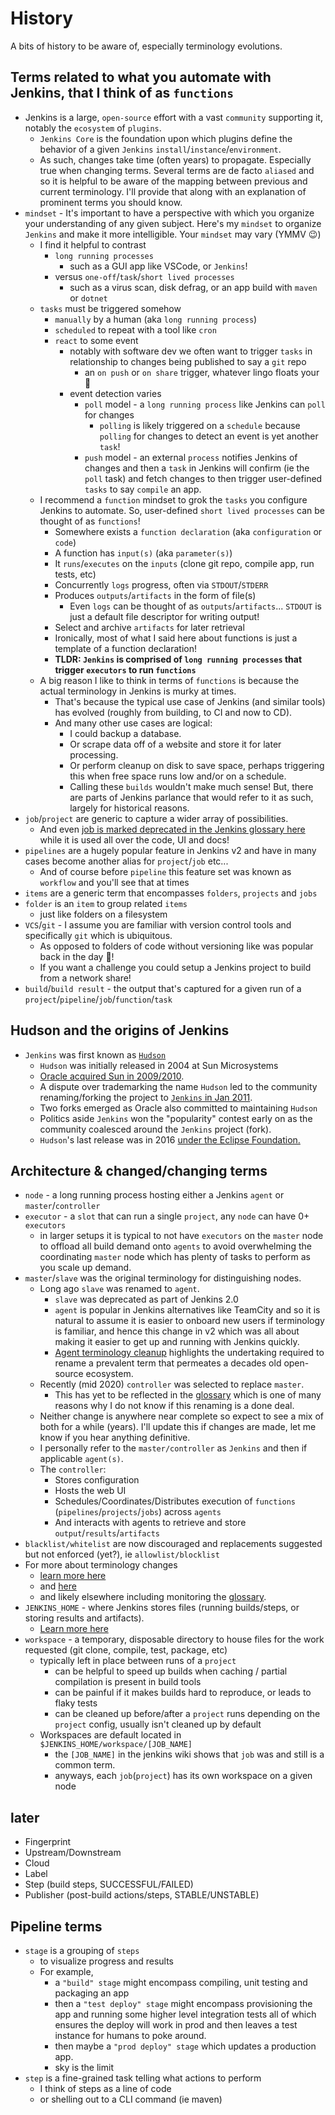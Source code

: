 # History

A bits of history to be aware of, especially terminology evolutions.

## Terms related to what you automate with Jenkins, that I think of as `functions`

- Jenkins is a large, `open-source` effort with a vast `community` supporting it, notably the `ecosystem` of `plugins`.
  - `Jenkins Core` is the foundation upon which plugins define the behavior of a given `Jenkins` `install`/`instance`/`environment`.
  - As such, changes take time (often years) to propagate. Especially true when changing terms. Several terms are de facto `aliased` and so it is helpful to be aware of the mapping between previous and current terminology. I'll provide that along with an explanation of prominent terms you should know.
- `mindset` - It's important to have a perspective with which you organize your understanding of any given subject. Here's my `mindset` to organize `Jenkins` and make it more intelligible. Your `mindset` may vary (YMMV 😉)
  - I find it helpful to contrast
    - `long running processes`
      - such as a GUI app like VSCode, or `Jenkins`!
    - versus `one-off`/`task`/`short lived processes`
      - such as a virus scan, disk defrag, or an app build with `maven` or `dotnet`
  - `tasks` must be triggered somehow
    - `manually` by a human (aka `long running process`)
    - `scheduled` to repeat with a tool like `cron`
    - `react` to some event
      - notably with software dev we often want to trigger `tasks` in relationship to changes being published to say a `git` repo
        - an `on push` or `on share` trigger, whatever lingo floats your 🚣
      - event detection varies
        - `poll` model - a `long running process` like Jenkins can `poll` for changes
          - `polling` is likely triggered on a `schedule` because `polling` for changes to detect an event is yet another `task`!
        - `push` model - an external `process` notifies Jenkins of changes and then a `task` in Jenkins will confirm (ie the `poll` task) and fetch changes to then trigger user-defined `tasks` to say `compile` an app.
  - I recommend a `function` mindset to grok the `tasks` you configure Jenkins to automate. So, user-defined `short lived processes` can be thought of as `functions`!
    - Somewhere exists a `function declaration` (aka `configuration` or `code`)
    - A function has `input(s)` (aka `parameter(s)`)
    - It `runs`/`executes` on the `inputs` (clone git repo, compile app, run tests, etc)
    - Concurrently `logs` progress, often via `STDOUT`/`STDERR`
    - Produces `outputs`/`artifacts` in the form of file(s)
      - Even `logs` can be thought of as `outputs`/`artifacts`... `STDOUT` is just a default file descriptor for writing output!
    - Select and archive `artifacts` for later retrieval
    - Ironically, most of what I said here about functions is just a template of a function declaration!
    - **TLDR: `Jenkins` is comprised of `long running processes` that trigger `executors` to run `functions`**
  - A big reason I like to think in terms of `functions` is because the actual terminology in Jenkins is murky at times.
    - That's because the typical use case of Jenkins (and similar tools) has evolved (roughly from building, to CI and now to CD).
    - And many other use cases are logical:
      - I could backup a database.
      - Or scrape data off of a website and store it for later processing.
      - Or perform cleanup on disk to save space, perhaps triggering this when free space runs low and/or on a schedule.
      - Calling these `builds` wouldn't make much sense! But, there are parts of Jenkins parlance that would refer to it as such, largely for historical reasons.
- `job`/`project` are generic to capture a wider array of possibilities.
  - And even [job is marked deprecated in the Jenkins glossary here](https://www.jenkins.io/doc/book/glossary/#job) while it is used all over the code, UI and docs!
- `pipelines` are a hugely popular feature in Jenkins v2 and have in many cases become another alias for `project`/`job` etc...
  - And of course before `pipeline` this feature set was known as `workflow` and you'll see that at times
- `items` are a generic term that encompasses `folders`, `projects` and `jobs`
- `folder` is an `item` to group related `items`
  - just like folders on a filesystem
- `VCS`/`git` - I assume you are familiar with version control tools and specifically `git` which is ubiquitous.
  - As opposed to folders of code without versioning like was popular back in the day 🙉!
  - If you want a challenge you could setup a Jenkins project to build from a network share!
- `build`/`build result` - the output that's captured for a given run of a `project`/`pipeline`/`job`/`function`/`task`

## Hudson and the origins of Jenkins

- `Jenkins` was first known as [`Hudson`](https://en.wikipedia.org/wiki/Hudson_(software))
  - `Hudson` was initially released in 2004 at Sun Microsystems
  - [Oracle acquired Sun in 2009/2010](https://en.wikipedia.org/wiki/Sun_acquisition_by_Oracle).
  - A dispute over trademarking the name `Hudson` led to the community renaming/forking the project to [`Jenkins` in Jan 2011](https://en.wikipedia.org/wiki/Hudson_(software)#Hudson%E2%80%93Jenkins_split).
  - Two forks emerged as Oracle also committed to maintaining `Hudson`
  - Politics aside `Jenkins` won the "popularity" contest early on as the community coalesced around the `Jenkins` project (fork).
  - `Hudson`'s last release was in 2016 [under the Eclipse Foundation.](https://en.wikipedia.org/wiki/Hudson_(software)#Move_to_Eclipse_Foundation)

## Architecture & changed/changing terms

- `node` - a long running process hosting either a Jenkins `agent` or `master`/`controller`
- `executor` - a `slot` that can run a single `project`, any `node` can have 0+ `executors`
  - in larger setups it is typical to not have `executors` on the `master` node to offload all build demand onto `agents` to avoid overwhelming the coordinating `master` node which has plenty of tasks to perform as you scale up demand.
- `master`/`slave` was the original terminology for distinguishing nodes.
  - Long ago `slave` was renamed to `agent`.
    - `slave` was deprecated as part of Jenkins 2.0
    - `agent` is popular in Jenkins alternatives like TeamCity and so it is natural to assume it is easier to onboard new users if terminology is familiar, and hence this change in v2 which was all about making it easier to get up and running with Jenkins quickly.
    - [Agent terminology cleanup](https://issues.jenkins.io/browse/JENKINS-42816) highlights the undertaking required to rename a prevalent term that permeates a decades old open-source ecosystem.
  - Recently (mid 2020) `controller` was selected to replace `master`.
    - This has yet to be reflected in the [glossary](https://www.jenkins.io/doc/book/glossary/) which is one of many reasons why I do not know if this renaming is a done deal.
  - Neither change is anywhere near complete so expect to see a mix of both for a while (years). I'll update this if changes are made, let me know if you hear anything definitive.
  - I personally refer to the `master/controller` as `Jenkins` and then if applicable `agent(s)`.
  - The `controller`:
    - Stores configuration
    - Hosts the web UI
    - Schedules/Coordinates/Distributes execution of `functions` (`pipelines`/`projects`/`jobs`) across `agents`
    - And interacts with agents to retrieve and store `output`/`results`/`artifacts`
- `blacklist/whitelist` are now discouraged and replacements suggested but not enforced (yet?), ie `allowlist/blocklist`
- For more about terminology changes
  - [learn more here](https://groups.google.com/g/jenkinsci-dev/c/CLR55wMZwZ8?pli=1)
  - and [here](https://docs.google.com/document/d/11Nr8QpqYgBiZjORplL_3Zkwys2qK1vEvK-NYyYa4rzg/edit#)
  - and likely elsewhere including monitoring the [glossary](https://www.jenkins.io/doc/book/glossary/).
- `JENKINS_HOME` - where Jenkins stores files (running builds/steps, or storing results and artifacts).
  - [Learn more here](https://wiki.jenkins.io/display/JENKINS/Administering+Jenkins)
- `workspace` - a temporary, disposable directory to house files for the work requested (git clone, compile, test, package, etc)
  - typically left in place between runs of a `project`
    - can be helpful to speed up builds when caching / partial compilation is present in build tools
    - can be painful if it makes builds hard to reproduce, or leads to flaky tests
    - can be cleaned up before/after a `project` runs depending on the `project` config, usually isn't cleaned up by default
  - Workspaces are default located in `$JENKINS_HOME/workspace/[JOB_NAME]`
    - the `[JOB_NAME]` in the jenkins wiki shows that `job` was and still is a common term.
    - anyways, each `job`(`project`) has its own workspace on a given node

## later

- Fingerprint
- Upstream/Downstream
- Cloud
- Label
- Step (build steps, SUCCESSFUL/FAILED)
- Publisher (post-build actions/steps, STABLE/UNSTABLE)

## Pipeline terms

- `stage` is a grouping of `steps`
  - to visualize progress and results
  - For example,
    - a `"build" stage` might encompass compiling, unit testing and packaging an app
    - then a `"test deploy" stage` might encompass provisioning the app and running some higher level integration tests all of which ensures the deploy will work in prod and then leaves a test instance for humans to poke around.
    - then maybe a `"prod deploy" stage` which updates a production app.
    - sky is the limit
- `step` is a fine-grained task telling what actions to perform
  - I think of steps as a line of code
  - or shelling out to a CLI command (ie maven)

